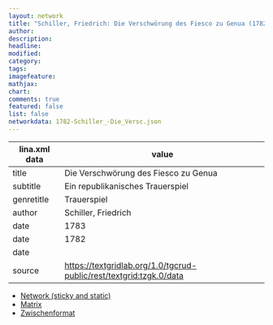 ```yaml
---
layout: network
title: "Schiller, Friedrich: Die Verschwörung des Fiesco zu Genua (1782)"
author:
description:
headline:
modified:
category:
tags:
imagefeature: 
mathjax: 
chart: 
comments: true
featured: false
list: false
networkdata: 1782-Schiller_-Die_Versc.json
---
```

lina.xml data  | value
------------- | -------------
title|Die Verschwörung des Fiesco zu Genua
subtitle|Ein republikanisches Trauerspiel
genretitle|Trauerspiel
author|Schiller, Friedrich
date|1783
date|1782
date|
source|https://textgridlab.org/1.0/tgcrud-public/rest/textgrid:tzgk.0/data


* [Network (sticky and static)](/network451)
* [Matrix](/matrix451)
* [Zwischenformat](/lina451 )
